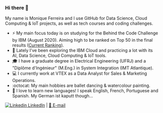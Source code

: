 ### Hi there 👋

<!--
**ferreiramonique/ferreiramonique** is a ✨ _special_ ✨ repository because its `README.md` (this file) appears on your GitHub profile.
-->

My name is Monique Ferreira and I use GitHub for Data Science, Cloud Computing & IoT projects, as well as tech courses and coding challenges.

- ⚡ My main focus today is on studying for the Behind the Code Challenge by IBM (August 2020). Aiming high to be ranked on Top 50 in the final results ([Current Ranking](https://maratona.dev/pt/ranking)).
- 🌱 Lately I've been exploring the IBM Cloud and practicing a lot with its AI, Data Science, Cloud Computing & IoT tools.
- 🎓 I have a graduate degree in Electrical Engineering (UFRJ) and a "Diplôme d'Ingénieur" (M.Eng.) in System Integration (IMT Atlantique). 
- :computer: I currently work at VTEX as a Data Analyst for Sales & Marketing Operations.
- :octocat: My main hobbies are ballet dancing & watercolour painting.
- 💬 I love to learn new languages! I speak English, French, Portuguese and Spanish. My German ist kaputt though...

[![Linkedin](https://i.stack.imgur.com/gVE0j.png) LinkedIn](https://www.linkedin.com/in/ferreiramonique/) | [:e-mail: E-mail](mailto:moniquecalmon@poli.ufrj.br)
